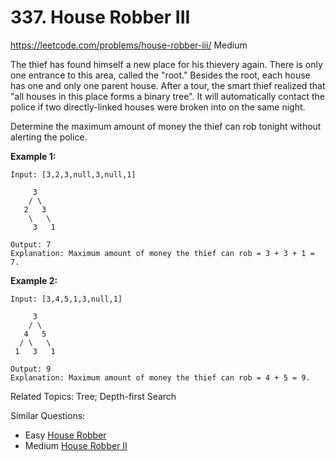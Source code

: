 # 337. House Robber III
<https://leetcode.com/problems/house-robber-iii/>
Medium

The thief has found himself a new place for his thievery again. There is only one entrance to this area, called the "root." Besides the root, each house has one and only one parent house. After a tour, the smart thief realized that "all houses in this place forms a binary tree". It will automatically contact the police if two directly-linked houses were broken into on the same night.

Determine the maximum amount of money the thief can rob tonight without alerting the police.

**Example 1:**

    Input: [3,2,3,null,3,null,1]

         3
        / \
       2   3
        \   \ 
         3   1

    Output: 7 
    Explanation: Maximum amount of money the thief can rob = 3 + 3 + 1 = 7.

**Example 2:**

    Input: [3,4,5,1,3,null,1]

         3
        / \
       4   5
      / \   \ 
     1   3   1

    Output: 9
    Explanation: Maximum amount of money the thief can rob = 4 + 5 = 9.

Related Topics: Tree; Depth-first Search

Similar Questions: 
* Easy [House Robber](https://leetcode.com/problems/house-robber/)
* Medium [House Robber II](https://leetcode.com/problems/house-robber-ii/)